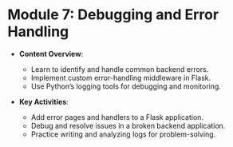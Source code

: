 # Module 7: Debugging and Error Handling

- **Content Overview**:
  - Learn to identify and handle common backend errors.
  - Implement custom error-handling middleware in Flask.
  - Use Python’s logging tools for debugging and monitoring.

- **Key Activities**:
  - Add error pages and handlers to a Flask application.
  - Debug and resolve issues in a broken backend application.
  - Practice writing and analyzing logs for problem-solving.